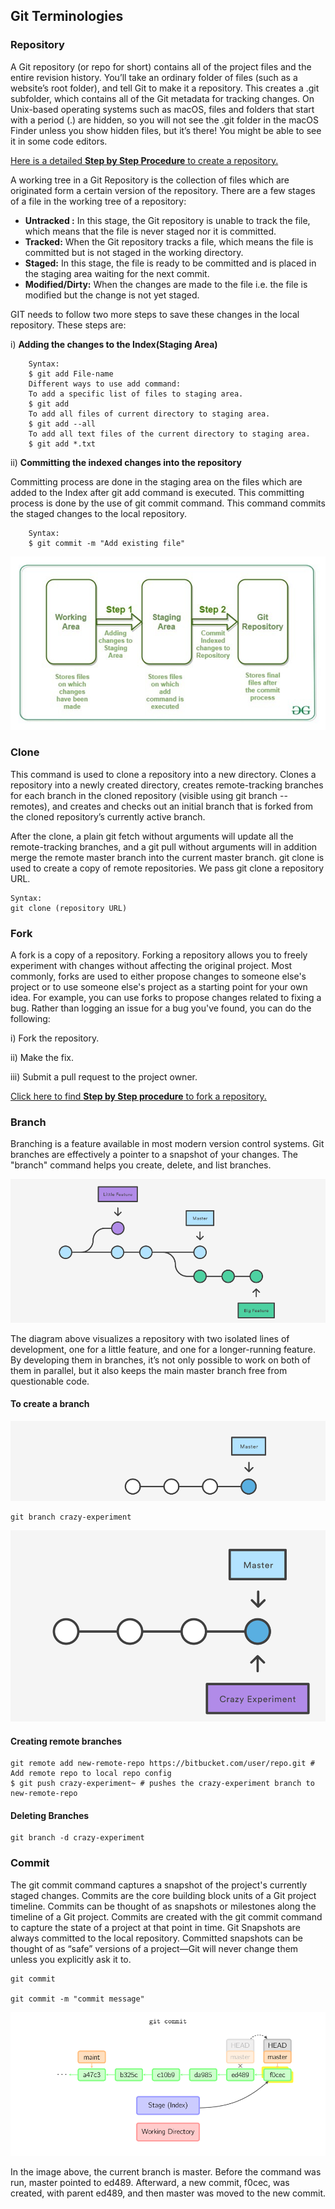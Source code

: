 ## Git Terminologies
### Repository
A Git repository (or repo for short) contains all of the project files and the entire revision history. You’ll take an ordinary folder of files (such as a website’s root folder), and tell Git to make it a repository. This creates a .git subfolder, which contains all of the Git metadata for tracking changes. On Unix-based operating systems such as macOS, files and folders that start with a period (.) are hidden, so you will not see the .git folder in the macOS Finder unless you show hidden files, but it’s there! You might be able to see it in some code editors.

[Here is a detailed **Step by Step Procedure** to create a repository.](https://www.geeksforgeeks.org/creating-repository-in-github/)

A working tree in a Git Repository is the collection of files which are originated form a certain version of the repository.
There are a few stages of a file in the working tree of a repository:
* **Untracked :** In this stage, the Git repository is unable to track the file, which means that the file is never staged nor it is committed.
* **Tracked:** When the Git repository tracks a file, which means the file is committed but is not staged in the working directory.
* **Staged:** In this stage, the file is ready to be committed and is placed in the staging area waiting for the next commit.
* **Modified/Dirty:** When the changes are made to the file i.e. the file is modified but the change is not yet staged.

GIT needs to follow two more steps to save these changes in the local repository.
These steps are:

i) **Adding the changes to the Index(Staging Area)**

        Syntax:
        $ git add File-name
        Different ways to use add command: 
        To add a specific list of files to staging area.
        $ git add
        To add all files of current directory to staging area.
        $ git add --all
        To add all text files of the current directory to staging area.
        $ git add *.txt
        
        
ii) **Committing the indexed changes into the repository**

Committing process are done in the staging area on the files which are added to the Index after git add command is executed. This committing process is done by the use of git commit command. This command commits the staged changes to the local repository.
        
        Syntax:
        $ git commit -m "Add existing file"


![Git Repo Image](images/Picture4.png)

### Clone

This command is used to clone a repository into a new directory. Clones a repository into a newly created directory, creates remote-tracking branches for each branch in the cloned repository (visible using git branch --remotes), and creates and checks out an initial branch that is forked from the cloned repository’s currently active branch.

After the clone, a plain git fetch without arguments will update all the remote-tracking branches, and a git pull without arguments will in addition merge the remote master branch into the current master branch. git clone is used to create a copy of remote repositories. We pass git clone a repository URL.

    Syntax:
    git clone (repository URL) 

### Fork

A fork is a copy of a repository. Forking a repository allows you to freely experiment with changes without affecting the original project. Most commonly, forks are used to either propose changes to someone else's project or to use someone else's project as a starting point for your own idea.
For example, you can use forks to propose changes related to fixing a bug. Rather than logging an issue for a bug you've found, you can do the following:

i)   Fork the repository.

ii)  Make the fix.

iii) Submit a pull request to the project owner.

[Click here to find **Step by Step procedure** to fork a repository.](https://docs.github.com/en/github/getting-started-with-github/fork-a-repo)


### Branch

Branching is a feature available in most modern version control systems. Git branches are effectively a pointer to a snapshot of your changes. The "branch" command helps you create, delete, and list branches.

![BranchingImg1](images/Picture5.png)

The diagram above visualizes a repository with two isolated lines of development, one for a little feature, and one for a longer-running feature. By developing them in branches, it’s not only possible to work on both of them in parallel, but it also keeps the main master branch free from questionable code.
#### To create a branch

![BranchingImg2](images/Picture6.png) 

    git branch crazy-experiment

![BranchingImg3](images/Picture7.png)

#### Creating remote branches

    git remote add new-remote-repo https://bitbucket.com/user/repo.git # Add remote repo to local repo config 
    $ git push crazy-experiment~ # pushes the crazy-experiment branch to new-remote-repo

#### Deleting Branches

    git branch -d crazy-experiment
    

### Commit
The git commit command captures a snapshot of the project's currently staged changes. 
Commits are the core building block units of a Git project timeline. Commits can be thought of as snapshots or milestones along the timeline of a Git project. Commits are created with the git commit command to capture the state of a project at that point in time. Git Snapshots are always committed to the local repository. Committed snapshots can be thought of as “safe” versions of a project—Git will never change them unless you explicitly ask it to.

    git commit
    
    git commit -m "commit message"
   
 ![CommitImg](images/Picture8.png)
 
 In the image above, the current branch is master. Before the command was run, master pointed to ed489. Afterward, a new commit, f0cec, was created, with parent ed489, and then master was moved to the new commit.










